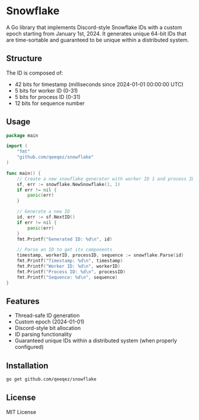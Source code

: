 # Snowflake

A Go library that implements Discord-style Snowflake IDs with a custom epoch starting from January 1st, 2024. It generates unique 64-bit IDs that are time-sortable and guaranteed to be unique within a distributed system.

## Structure

The ID is composed of:
- 42 bits for timestamp (milliseconds since 2024-01-01 00:00:00 UTC)
- 5 bits for worker ID (0-31)
- 5 bits for process ID (0-31)
- 12 bits for sequence number

## Usage

```go
package main

import (
    "fmt"
    "github.com/qeeqez/snowflake"
)

func main() {
    // Create a new snowflake generator with worker ID 1 and process ID 1
    sf, err := snowflake.NewSnowflake(1, 1)
    if err != nil {
        panic(err)
    }

    // Generate a new ID
    id, err := sf.NextID()
    if err != nil {
        panic(err)
    }
    fmt.Printf("Generated ID: %d\n", id)

    // Parse an ID to get its components
    timestamp, workerID, processID, sequence := snowflake.Parse(id)
    fmt.Printf("Timestamp: %d\n", timestamp)
    fmt.Printf("Worker ID: %d\n", workerID)
    fmt.Printf("Process ID: %d\n", processID)
    fmt.Printf("Sequence: %d\n", sequence)
}
```

## Features

- Thread-safe ID generation
- Custom epoch (2024-01-01)
- Discord-style bit allocation
- ID parsing functionality
- Guaranteed unique IDs within a distributed system (when properly configured)

## Installation

```bash
go get github.com/qeeqez/snowflake
```

## License

MIT License
